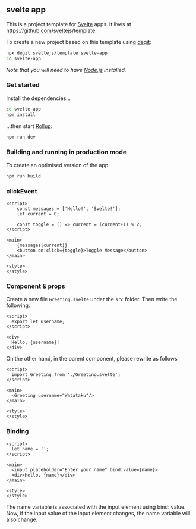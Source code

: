 ## svelte app

This is a project template for [Svelte](https://svelte.dev) apps. It lives at https://github.com/sveltejs/template.

To create a new project based on this template using [degit](https://github.com/Rich-Harris/degit):

```bash
npx degit sveltejs/template svelte-app
cd svelte-app
```

_Note that you will need to have [Node.js](https://nodejs.org) installed._

### Get started

Install the dependencies...

```bash
cd svelte-app
npm install
```

...then start [Rollup](https://rollupjs.org):

```bash
npm run dev
```

### Building and running in production mode

To create an optimised version of the app:

```bash
npm run build
```

### clickEvent

```
<script>
	const messages = ['Hello!', 'Svelte!'];
	let current = 0;

	const toggle = () => current = (current+1) % 2;
</script>

<main>
	{messages[current]}
	<button on:click={toggle}>Toggle Message</button>
</main>

<style>
</style>
```

### Component & props

Create a new file `Greeting.svelte` under the `src` folder. Then write the following:

```
<script>
  export let username;
</script>

<div>
  Hello, {username}!
</div>
```

On the other hand, in the parent component, please rewrite as follows

```
<script>
  import Greeting from './Greeting.svelte';
</script>

<main>
  <Greeting username="Watataku"/>
</main>

<style>
</style>
```

### Binding

```
<script>
  let name = '';
</script>

<main>
  <input placeholder="Enter your name" bind:value={name}>
  <div>Hello, {name}</div>
</main>

<style>
</style>
```

The name variable is associated with the input element using bind: value. Now, if the input value of the input element changes, the name variable will also change.
